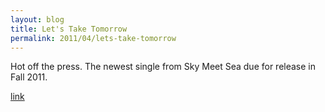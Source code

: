 ```yaml
---
layout: blog
title: Let's Take Tomorrow
permalink: 2011/04/lets-take-tomorrow
---
```


Hot off the press. The newest single from Sky Meet Sea due for release in Fall 2011.

<a href="http://kristeraxel.com/media/2011-0501-ltt.mp3">link</a>
